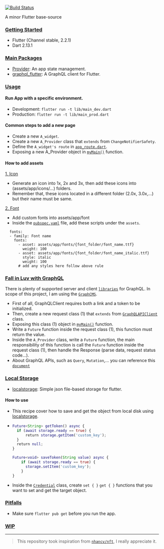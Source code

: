 [![Build Status](https://app.bitrise.io/app/38259925b6bfe2bd/status.svg?token=7Q0InN8BEzmzxC0GPoddUg&branch=master)](https://app.bitrise.io/app/38259925b6bfe2bd)

A minor Flutter base-source

### [Getting Started](#gettingstarted)

* Flutter (Channel stable, 2.2.1)
* Dart 2.13.1

### [Main Packages](#packages)
*  [Provider](https://pub.dev/packages/provider): An app state management.
*  [graphql_flutter](https://pub.dev/packages/graphql_flutter): A GraphQL client for Flutter.

### [Usage](usage)

#### Run App with a specific environment.
* Development: `flutter run -t lib/main_dev.dart`
* Production: `flutter run -t lib/main_prod.dart`

#### Common steps to add a new page
* Create a new `A_widget`.
* Create a new `A_Provider` class that `extends` from `ChangeNotifierSafety`.
* Define the `A_widget's route` in [`app_route.dart`](https://github.com/dubydu/fluttour/blob/master/lib/app_define/app_route.dart).
* Exposing a new A_Provider object in [`myMain()`](https://github.com/dubydu/fluttour/blob/master/lib/my_app.dart) function.

#### How to add assets

[1. Icon](https://github.com/dubydu/fluttour/tree/master/assets/app/icons)

* Generate an icon into 1x, 2x and 3x, then add these icons into (assets/app/icons/…) folders.
* Remember that, these icons located in a different folder (2.0x, 3.0x,...) but their name must be same.

[2. Font]()

* Add custom fonts into assets/app/font
* Inside the [`pubspec.yaml`](https://github.com/dubydu/fluttour/blob/develop/pubspec.yaml) file, add these scripts under the `assets`. 
```
  fonts:
  - family: Font name
    fonts: 
      - asset: assets/app/fonts/{font_folder/font_name.ttf}
        weight: 100
      - asset: assets/app/fonts/{font_folder/font_name_italic.ttf}
        style: italic
        weight: 100
      # add any styles here follow above rule
```

### [Fall in Luv with GraphQL](work_with_graphql)
There is plenty of supported server and client [`libraries`](https://graphql.org/code/#services) for GraphQL. In scope of this project, I am using the [`GraphCMS`](https://graphcms.com/).
* First of all, GraphQLClient requires both a link and a token to be initialized.
* Then, create a new request class (1) that `extends` from [`GraphQLAPIClient`](https://github.com/dubydu/fluttour/blob/master/lib/data/api/api_client.dart) class.
* Exposing this class (1) object in [`myMain()`](https://github.com/dubydu/fluttour/blob/master/lib/my_app.dart) function.
* Write a `Future` function inside the request class (1), this function must return the value.
* Inside the `A_Provider` class, write a `Future` function, the main responsibility of this function is call the `Future` function inside the request class (1), then handle the Response (parse data, request status code...).
* About GraphQL APIs, such as `Query`, `Mutation`,... you can reference this [`document`](https://graphcms.com/docs/content-api/queries)

### [Local Storage](usage)
*  [localstorage](https://pub.dev/packages/localstorage): Simple json file-based storage for flutter.
#### How to use
* This recipe cover how to save and get the object from local disk using [localstorage](https://pub.dev/packages/localstorage).
* ```e.g
  Future<String> getToken() async {
    if (await storage.ready == true) {
        return storage.getItem('custom_key');
    }
    return null;
  }

  Future<void> saveToken(String value) async {
      if (await storage.ready == true) {
        storage.setItem('custom_key');
      }
  }
  ```
* Inside the [`Credential`](https://github.com/dubydu/fluttour/blob/master/lib/app_define/app_credential.dart) class, create `set { }` `get { }` functions that you want to set and get the target object.

### [Pitfalls](pitfalls)
- Make sure `flutter pub get` before you run the app.

### [WIP](wip)

---

> This repository took inspiration from [`nhancv/nft`](https://github.com/nhancv/nft), I really appreciate it.